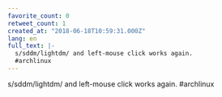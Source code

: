 ```yaml
---
favorite_count: 0
retweet_count: 1
created_at: "2018-06-18T10:59:31.000Z"
lang: en
full_text: |-
  s/sddm/lightdm/ and left-mouse click works again.
  #archlinux
---
```


s/sddm/lightdm/ and left-mouse click works again. #archlinux
